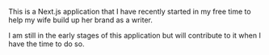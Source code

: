 This is a Next.js application that I have recently started in my free time to help my wife build up her brand as a writer.

I am still in the early stages of this application but will contribute to it when I have the time to do so.
